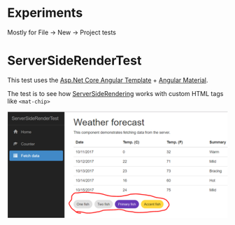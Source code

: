 # Experiments
Mostly for File -> New -> Project tests

# ServerSideRenderTest
This test uses the [Asp.Net Core Angular Template](https://github.com/aspnet/JavaScriptServices) + [Angular Material](https://material.angular.io/).

The test is to see how [ServerSideRendering](https://universal.angular.io/) works with custom HTML tags like `<mat-chip>`

![angular material](https://github.com/spottedmahn/Experiments/blob/master/ServerSideRenderTest/Angular%20Material.PNG)
